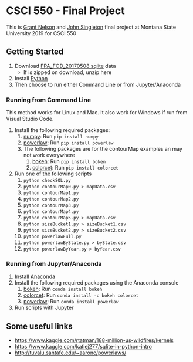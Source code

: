 # CSCI 550 - Final Project

This is [Grant Nelson](https://github.com/Grant-Nelson) and [John Singleton](https://github.com/JohnSingleton54) final project at Montana State University 2019 for CSCI 550

## Getting Started

1. Download [FPA_FOD_20170508.sqlite](https://www.kaggle.com/rtatman/188-million-us-wildfires) data
    - If is zipped on download, unzip here
2. Install [Python](https://www.python.org/downloads/)
3. Then choose to run either Command Line or from Jupyter/Anaconda

### Running from Command Line

This method works for Linux and Mac. It also work for Windows if run from Visual Studio Code.

1. Install the following required packages:
    1. [numpy](https://scipy.org/install.html): Run `pip install numpy`
    2. [powerlaw](https://pypi.org/project/powerlaw/): Run `pip install powerlaw`
    3. The following packages are for the contourMap examples an may not work everywhere
        1. [bokeh](https://bokeh.pydata.org/en/latest/): Run `pip install boken`
        2. [colorcet](https://colorcet.pyviz.org/): Run `pip install colorcet`
2. Run one of the following scripts
    1. `python checkSQL.py`
    2. `python contourMap0.py > mapData.csv`
    3. `python contourMap1.py`
    4. `python contourMap2.py`
    5. `python contourMap3.py`
    6. `python contourMap4.py`
    7. `python contourMap5.py > mapData.csv`
    8. `python sizeBucket1.py > sizeBucket1.csv`
    9. `python sizeBucket2.py > sizeBucket2.csv`
    10. `python powerlawFull.py`
    11. `python powerlawByState.py > byState.csv`
    12. `python powerlawByYear.py > byYear.csv`

### Running from Jupyter/Anaconda

1. Install [Anaconda](https://www.anaconda.com/)
2. Install the following required packages using the Anaconda console
    1. [bokeh](https://bokeh.pydata.org/en/latest/): Run `conda install bokeh`
    2. [colorcet](https://colorcet.pyviz.org/): Run `conda install -c bokeh colorcet`
    3. [powerlaw](https://pypi.org/project/powerlaw/): Run `conda install powerlaw`
3. Run scripts with Jupyter

## Some useful links

- https://www.kaggle.com/rtatman/188-million-us-wildfires/kernels
- https://www.kaggle.com/katiej277/sqlite-in-python-intro
- http://tuvalu.santafe.edu/~aaronc/powerlaws/
